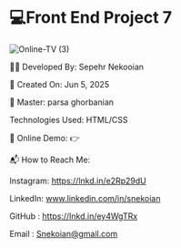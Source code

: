 # 💻Front End Project 7 

![Online-TV (3)](https://github.com/user-attachments/assets/bab8b4d3-e207-4e3b-ad31-18baeb586b7d)


👨‍💻 Developed By: Sepehr Nekooian

📅 Created On: Jun 5, 2025

🔧 Master: parsa ghorbanian 

   Technologies Used: HTML/CSS
   
🔗 Online Demo:
👉 

📬 How to Reach Me:

Instagram: https://lnkd.in/e2Rp29dU 

LinkedIn: www.linkedin.com/in/snekoian

GitHub : https://lnkd.in/ey4WgTRx

Email : Snekoian@gmail.com
